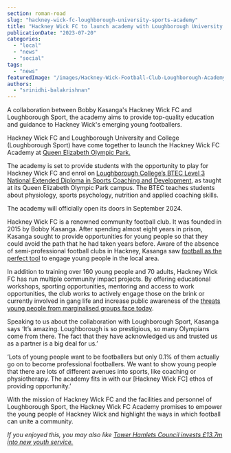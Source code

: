 ```yaml
---
section: roman-road
slug: "hackney-wick-fc-loughborough-university-sports-academy"
title: "Hackney Wick FC to launch academy with Loughborough University on Olympic Park"
publicationDate: "2023-07-20"
categories: 
  - "local"
  - "news"
  - "social"
tags: 
  - "news"
featuredImage: "/images/Hackney-Wick-Football-Club-Loughborough-Academy.jpg"
authors: 
  - "srinidhi-balakrishnan"
---
```


A collaboration between Bobby Kasanga's Hackney Wick FC and Loughborough Sport, the academy aims to provide top-quality education and guidance to Hackney Wick's emerging young footballers.

Hackney Wick FC and Loughborough University and College (Loughborough Sport) have come together to launch the Hackney Wick FC Academy at [Queen Elizabeth Olympic Park.](https://romanroadlondon.com/photos-the-orbit-queen-elizabeth-olympic-park/) 

The academy is set to provide students with the opportunity to play for Hackney Wick FC and enrol on [Loughborough College’s BTEC Level 3 National Extended Diploma in Sports Coaching and Development](https://www.loucoll.ac.uk/courses/btec-level-3-national-extended-diploma-in-sports-coaching-and-development), as taught at its Queen Elizabeth Olympic Park campus. The BTEC teaches students about physiology, sports psychology, nutrition and applied coaching skills. 

The academy will officially open its doors in September 2024. 

Hackney Wick FC is a renowned community football club. It was founded in 2015 by Bobby Kasanga. After spending almost eight years in prison, Kasanga sought to provide opportunities for young people so that they could avoid the path that he had taken years before. Aware of the absence of semi-professional football clubs in Hackney, Kasanga saw [football as the perfect tool](https://romanroadlondon.com/vicky-park-rangers-fc-female-football/) to engage young people in the local area. 

In addition to training over 160 young people and 70 adults, Hackney Wick FC has run multiple community impact projects. By offering educational workshops, sporting opportunities, mentoring and access to work opportunities, the club works to actively engage those on the brink or currently involved in gang life and increase public awareness of the [threats young people from marginalised groups face today](https://romanroadlondon.com/tower-hamlets-youngest-population-uk-borough/). 

Speaking to us about the collaboration with Loughborough Sport, Kasanga says ‘It’s amazing. Loughborough is so prestigious, so many Olympians come from there. The fact that they have acknowledged us and trusted us as a partner is a big deal for us.’ 

‘Lots of young people want to be footballers but only 0.1% of them actually go on to become professional footballers. We want to show young people that there are lots of different avenues into sports, like coaching or physiotherapy. The academy fits in with our \[Hackney Wick FC\] ethos of providing opportunity.’  

With the mission of Hackney Wick FC and the facilities and personnel of Loughborough Sport, the Hackney Wick FC Academy promises to empower the young people of Hackney Wick and highlight the ways in which football can unite a community.

_If you enjoyed this, you may also like [Tower Hamlets Council invests £13.7m into new youth service.](https://romanroadlondon.com/tower-hamlets-youth-service-launched-13-million-investment/)_


